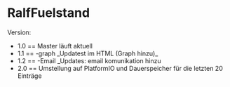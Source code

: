 # RalfFuelstand

Version:
<ul>
<li>1.0 == Master läuft aktuell</li>
<li>1.1 == -graph _Updatest im HTML (Graph hinzu)_ </li>
<li>1.2 == -Email _Updates: email komunikation hinzu </li>
<li>2.0 == Umstellung auf PlatformIO und Dauerspeicher für die letzten 20 Einträge</li>
  </ul>
